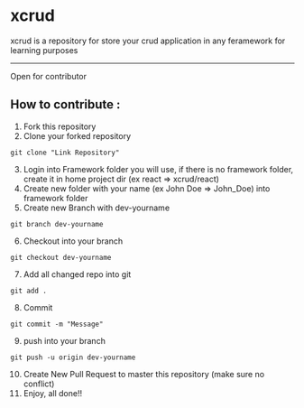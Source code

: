 # xcrud
xcrud is a repository for store your crud application in any feramework for learning purposes

<hr>

Open for contributor

## How to contribute :

1. Fork this repository
2. Clone your forked repository
```
git clone "Link Repository"
```
3. Login into Framework folder you will use, if there is no framework folder, create it in home project dir (ex react => xcrud/react)
4. Create new folder with your name (ex John Doe => John_Doe) into framework folder
5. Create new Branch with dev-yourname
```
git branch dev-yourname
```
6. Checkout into your branch
```
git checkout dev-yourname
```
7. Add all changed repo into git
```
git add .
```
8. Commit
```
git commit -m "Message"
```
9. push into your branch
```
git push -u origin dev-yourname
```
10. Create New Pull Request to master this repository (make sure no conflict)
11. Enjoy, all done!!
